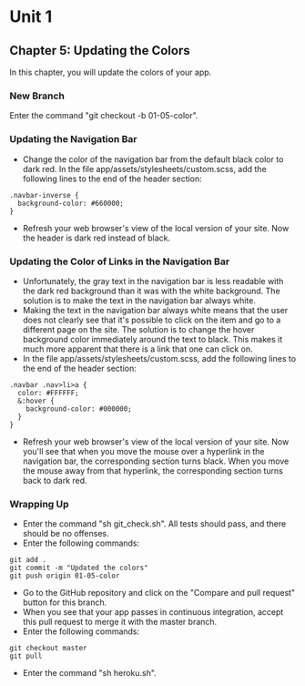 # Unit 1
## Chapter 5: Updating the Colors

In this chapter, you will update the colors of your app.

### New Branch
Enter the command "git checkout -b 01-05-color".

### Updating the Navigation Bar
* Change the color of the navigation bar from the default black color to dark red.  In the file app/assets/stylesheets/custom.scss, add the following lines to the end of the header section:
```
.navbar-inverse {
  background-color: #660000;
}
```
* Refresh your web browser's view of the local version of your site.  Now the header is dark red instead of black.

### Updating the Color of Links in the Navigation Bar
* Unfortunately, the gray text in the navigation bar is less readable with the dark red background than it was with the white background.  The solution is to make the text in the navigation bar always white.
* Making the text in the navigation bar always white means that the user does not clearly see that it's possible to click on the item and go to a different page on the site.  The solution is to change the hover background color immediately around the text to black.  This makes it much more apparent that there is a link that one can click on.
* In the file app/assets/stylesheets/custom.scss, add the following lines to the end of the header section:
```
.navbar .nav>li>a {
  color: #FFFFFF;
  &:hover {
    background-color: #000000;
  }
}
```
* Refresh your web browser's view of the local version of your site.  Now you'll see that when you move the mouse over a hyperlink in the navigation bar, the corresponding section turns black.  When you move the mouse away from that hyperlink, the corresponding section turns back to dark red.

### Wrapping Up
* Enter the command "sh git_check.sh".  All tests should pass, and there should be no offenses.
* Enter the following commands:
```
git add .
git commit -m "Updated the colors"
git push origin 01-05-color
```
* Go to the GitHub repository and click on the "Compare and pull request" button for this branch.
* When you see that your app passes in continuous integration, accept this pull request to merge it with the master branch.
* Enter the following commands:
```
git checkout master
git pull
```
* Enter the command "sh heroku.sh".
